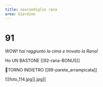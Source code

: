 ```yaml
---
title: nascondiglio rana
area: Giardino
---
```

# 91
_WOW! hai raggiunto la cima e trovato la Rana!_

Ho UN BASTONE [[92-rana-BONUS]]

👣TORNO INDIETRO [[89-parete_arrampicata]]

![[foto_114.jpg]].jpg]]